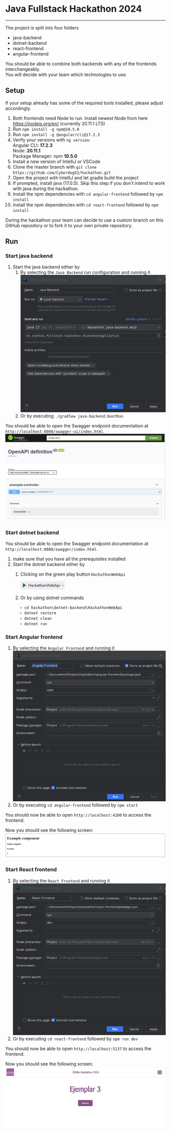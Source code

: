# Java Fullstack Hackathon 2024

---

The project is split into four folders

- java-backend
- dotnet-backend
- react-frontend
- angular-frontend

You should be able to combine both backends with any of the frontends interchangeably. \
You will decide with your team which technologies to use.

## Setup

If your setup already has some of the required tools installed, please adjust accordingly.

1. Both frontends need Node to run. Install newest Node from here https://nodejs.org/en/ (currently 20.11.1 LTS)
2. Run `npm install -g npm@10.5.0`
3. Run `npm install -g @angular/cli@17.2.3`
4. Verify your versions with `ng version`:  
   Angular CLI: **17.2.3** \
   Node: **20.11.1** \
   Package Manager: npm **10.5.0**
4. Install a new version of IntelliJ or VSCode
5. Clone the master branch with `git clone https://github.com/Cyberdog52/hackathon.git`
6. Open the project with IntelliJ and let gradle build the project
7. If prompted, install java (17.0.5). Skip this step if you don't intend to work with java during the hackathon.
8. Install the npm dependencies with `cd angular-frontend` followed by `npm install`
9. Install the npm dependencies with `cd react-frontend` followed by `npm install`

During the hackathon your team can decide to use a custom branch on this GitHub repository or to fork it to your own
private repository.

## Run

### Start java backend

1. Start the java backend either by
    1. By selecting the `Java Backend` run configuration and running it
       ![runconfig-springboot.png](doc/runconfig-springboot.png)
    2. Or by executing `./gradlew java-backend:bootRun`

You should be able to open the Swagger endpoint documentation at `http://localhost:8080/swagger-ui/index.html`.
![swagger.png](doc/swagger.png)

### Start dotnet backend
You should be able to open the Swagger endpoint documentation at `http://localhost:8080/swagger/index.html`.

1. make sure that you have all the prerequisites installed
2. Start the dotnet backend either by
   1. Clicking on the green play button `HackathonWebApi`

      ![runconfig-dotnet.png](/doc/runconfig-dotnet.png)
   2. Or by using dotnet commands
   ```powershell
      > cd hackathon\dotnet-backend\HackathonWebApi
      > dotnet restore
      > dotnet clean
      > dotnet run
   ```

### Start Angular frontend

1. By selecting the `Angular Frontend` and running it
   ![runconfig-npm.png](doc/runconfig-angular.png)
2. Or by executing `cd angular-frontend` followed by `npm start`

You should now be able to open `http://localhost:4200` to access the frontend.

Now you should see the following screen:
![setup-complete-with-example-component.png](doc/angular-setup-complete.png)

### Start React frontend

1. By selecting the `React Frontend` and running it
   ![runconfig-react.png](doc/runconfig-react.png)
2. Or by executing `cd react-frontend` followed by `npm run dev`

You should now be able to open `http://localhost:5137` to access the frontend.

Now you should see the following screen:
![setup-complete-with-example-component.png](doc/react-setup-complete.png)
